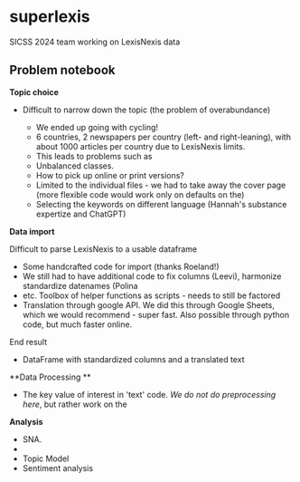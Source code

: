 # superlexis

SICSS 2024 team working on LexisNexis data

## Problem notebook 

**Topic choice**
-   Difficult to narrow down the topic (the problem of overabundance)

    -   We ended up going with cycling!
    -   6 countries, 2 newspapers per country (left- and right-leaning), with about 1000 articles per country due to LexisNexis limits.
    - This leads to problems such as
    - Unbalanced classes.
    - How to pick up online or print versions?
    - Limited to the individual files - we had to take away the cover page (more flexible code would work only on defaults on the)
    - Selecting the keywords on different language (Hannah's substance expertize and ChatGPT) 
 
**Data import**

Difficult to parse LexisNexis to a usable dataframe
-  Some handcrafted code for import (thanks Roeland!)
-  We still had to have additional code to fix columns (Leevi), harmonize standardize datenames (Polina
- etc. Toolbox of helper functions as scripts - needs to still be factored     
- Translation through google API. We did this through Google Sheets, which we would recommend - super fast. Also possible through python code, but much faster online. 

End result
- DataFrame with standardized columns and a translated text 

**Data Processing **
- The key value of interest in 'text' code. _We do not do preprocessing here_, but rather work on the 

**Analysis**
- SNA.
- 
- Topic Model
- Sentiment analysis


